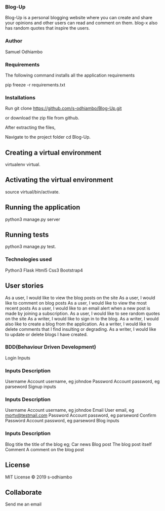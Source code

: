 ### Blog-Up 

 Blog-Up is a personal blogging website where you can create and share your opinions and other users can read and comment on them. blog-x also has random quotes that inspire the users.

### Author
 Samuel Odhiambo


### Requirements
 The following command installs all the application requirements

 pip freeze -r requirements.txt

### Installations
 Run git clone https://github.com/s-odhiambo/Blog-Up.git

 or download the zip file from github.

 After extracting the files,

 Navigate to the project folder
 cd Blog-Up.

 ## Creating a virtual environment
 virtualenv virtual.

 ## Activating the virtual environment
 source virtual/bin/activate.

 ## Running the application
 python3 manage.py server

 ## Running tests
 python3 manage.py test.

 ### Technologies used
 Python3
 Flask
 Html5
 Css3
 Bootstrap4

 ## User stories
 As a user, I would like to view the blog posts on the site
 As a user, I would like to comment on blog posts
 As a user, I would like to view the most recent posts
 As a user, I would like to an email alert when a new post is made by joining a subscription.
 As a user, I would like to see random quotes on the site
 As a writer, I would like to sign in to the blog.
 As a writer, I would also like to create a blog from the application.
 As a writer, I would like to delete comments that I find insulting or degrading.
 As a writer, I would like to update or delete blogs I have created.
 ### BDD(Behaviour Driven Development)
 Login Inputs
 
### Inputs	Description
 Username	Account username, eg johndoe
 Password	Account password, eg parseword
 Signup inputs

### Inputs	Description
 Username	Account username, eg johndoe
 Email	User email, eg morty@testmail.com
 Password	Account password, eg parseword
 Confirm Password	Account password, eg parseword
 Blog inputs

### Inputs	Description
 Blog title	the title of the blog eg; Car news
 Blog post	The blog post itself
 Comment	A comment on the blog post
## License
MIT License © 2019 s-odhiambo

 ## Collaborate
 Send me an email